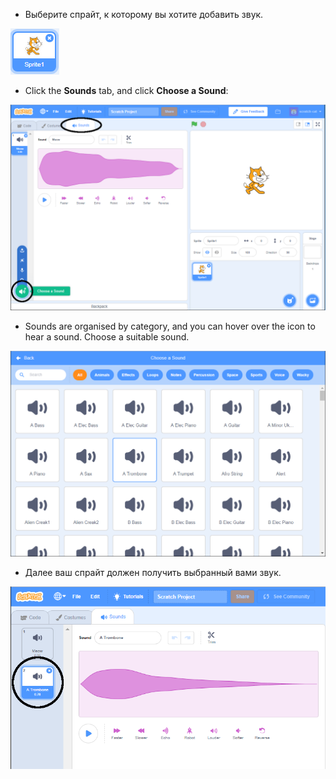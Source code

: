 + Выберите спрайт, к которому вы хотите добавить звук.

![sprite](images/sprite-select.png)

+ Click the **Sounds** tab, and click **Choose a Sound**:

![sounds and choose a sound highlight](images/import-sound.png)

+ Sounds are organised by category, and you can hover over the icon to hear a sound. Choose a suitable sound.

![menu of sounds](images/choose-sound.png)

+ Далее ваш спрайт должен получить выбранный вами звук.

![new sound shown against the sprite](images/sound-imported.png)